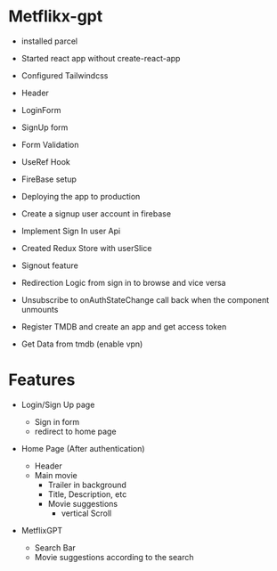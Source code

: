 # Metflikx-gpt

- installed parcel
- Started react app without create-react-app
- Configured Tailwindcss

- Header
- LoginForm
- SignUp form
- Form Validation
- UseRef Hook
- FireBase setup
- Deploying the app to production
- Create a signup user account in firebase
- Implement Sign In user Api
- Created Redux Store with userSlice
- Signout feature
- Redirection Logic from sign in to browse and vice versa
- Unsubscribe to onAuthStateChange call back when the component unmounts
- Register TMDB and create an app and get access token
- Get Data from tmdb (enable vpn)


# Features

- Login/Sign Up page

  - Sign in form
  - redirect to home page

- Home Page (After authentication)

  - Header
  - Main movie
    - Trailer in background
    - Title, Description, etc
    - Movie suggestions
      - vertical Scroll

- MetflixGPT
  - Search Bar
  - Movie suggestions according to the search
